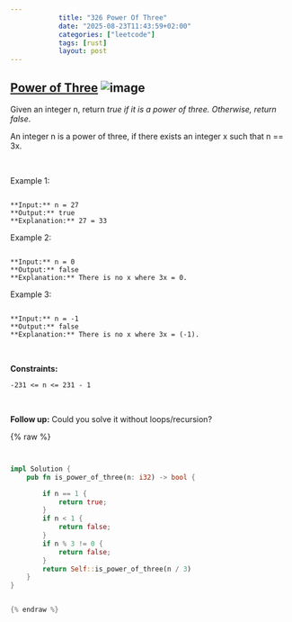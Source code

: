 ```yaml
---
            title: "326 Power Of Three"
            date: "2025-08-23T11:43:59+02:00"
            categories: ["leetcode"]
            tags: [rust]
            layout: post
---
```

            
## [Power of Three](https://leetcode.com/problems/power-of-three) ![image](https://img.shields.io/badge/Difficulty-Easy-brightgreen)

Given an integer n, return *true if it is a power of three. Otherwise, return false*.

An integer n is a power of three, if there exists an integer x such that n == 3x.

 

Example 1:

```

**Input:** n = 27
**Output:** true
**Explanation:** 27 = 33

```

Example 2:

```

**Input:** n = 0
**Output:** false
**Explanation:** There is no x where 3x = 0.

```

Example 3:

```

**Input:** n = -1
**Output:** false
**Explanation:** There is no x where 3x = (-1).

```

 

**Constraints:**

	-231 <= n <= 231 - 1

 

**Follow up:** Could you solve it without loops/recursion?

{% raw %}


```rust


impl Solution {
    pub fn is_power_of_three(n: i32) -> bool {

        if n == 1 {
            return true;
        }
        if n < 1 {
            return false;
        }
        if n % 3 != 0 {
            return false;
        }
        return Self::is_power_of_three(n / 3)
    }
}


{% endraw %}
```
